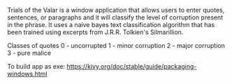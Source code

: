 Trials of the Valar is a window application that allows users to enter quotes, sentences, or paragraphs and it will classify the level of corruption present in the phrase. It uses a naive bayes text classification algorithm that has been trained using excerpts from J.R.R. Tolkien's Silmarillion.

Classes of quotes
0 - uncorrupted
1 - minor corruption
2 - major corruption
3 - pure malice

To build app as exe: https://kivy.org/doc/stable/guide/packaging-windows.html
